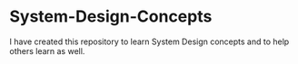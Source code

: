 # System-Design-Concepts
I have created this repository to learn System Design concepts and to help others learn as well.
